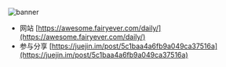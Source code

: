 ![banner](https://qiniucdn.fairyever.com/20181223220413.png)

* 网站 [https://awesome.fairyever.com/daily/](https://awesome.fairyever.com/daily/)
* 参与分享 [https://juejin.im/post/5c1baa4a6fb9a049ca37516a](https://juejin.im/post/5c1baa4a6fb9a049ca37516a)